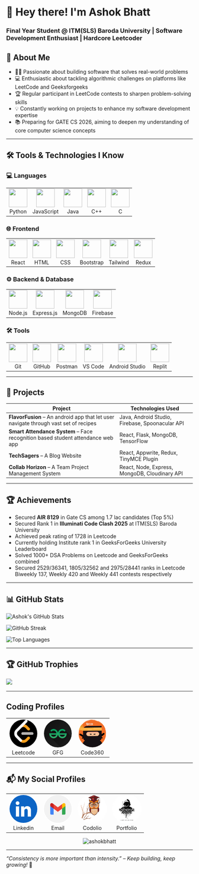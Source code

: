 # 👋 Hey there! I'm Ashok Bhatt

### Final Year Student @ ITM(SLS) Baroda University |  Software Development Enthusiast | Hardcore Leetcoder


## 🚀 About Me

- 🧑‍💻 Passionate about building software that solves real-world problems
- 💻 Enthusiastic about tackling algorithmic challenges on platforms like LeetCode and Geeksforgeeks
- 🏆 Regular participant in LeetCode contests to sharpen problem-solving skills
- 💡 Constantly working on projects to enhance my software development expertise
- 📚 Preparing for GATE CS 2026, aiming to deepen my understanding of core computer science concepts

---

## 🛠 Tools & Technologies I Know

### 💻 Languages

<table>
  <tr>
    <td align="center"><img src="https://skillicons.dev/icons?i=python" width="50" height="50"/><br/>Python</td>
    <td align="center"><img src="https://skillicons.dev/icons?i=javascript" width="50" height="50"/><br/>JavaScript</td>
    <td align="center"><img src="https://skillicons.dev/icons?i=java" width="50" height="50"/><br/>Java</td>
    <td align="center"><img src="https://skillicons.dev/icons?i=cpp" width="50" height="50"/><br/>C++</td>
    <td align="center"><img src="https://skillicons.dev/icons?i=c" width="50" height="50"/><br/>C</td>
  </tr>
</table>

### 🌐 Frontend

<table>
  <tr>
    <td align="center"><img src="https://skillicons.dev/icons?i=react" width="50" height="50"/><br/>React</td>
    <td align="center"><img src="https://skillicons.dev/icons?i=html" width="50" height="50"/><br/>HTML</td>
    <td align="center"><img src="https://skillicons.dev/icons?i=css" width="50" height="50"/><br/>CSS</td>
    <td align="center"><img src="https://skillicons.dev/icons?i=bootstrap" width="50" height="50"/><br/>Bootstrap</td>
    <td align="center"><img src="https://skillicons.dev/icons?i=tailwind" width="50" height="50"/><br/>Tailwind</td>
    <td align="center"><img src="https://skillicons.dev/icons?i=redux" width="50" height="50"/><br/>Redux</td>
  </tr>
</table>

### ⚙️ Backend & Database

<table>
  <tr>
    <td align="center"><img src="https://skillicons.dev/icons?i=nodejs" width="50" height="50"/><br/>Node.js</td>
    <td align="center"><img src="https://skillicons.dev/icons?i=express" width="50" height="50"/><br/>Express.js</td>
    <td align="center"><img src="https://skillicons.dev/icons?i=mongodb" width="50" height="50"/><br/>MongoDB</td>
    <td align="center"><img src="https://skillicons.dev/icons?i=firebase" width="50" height="50"/><br/>Firebase</td>
  </tr>
</table>

### 🛠 Tools

<table>
  <tr>
    <td align="center"><img src="https://skillicons.dev/icons?i=git" width="50" height="50"/><br/>Git</td>
    <td align="center"><img src="https://skillicons.dev/icons?i=github" width="50" height="50"/><br/>GitHub</td>
    <td align="center"><img src="https://skillicons.dev/icons?i=postman" width="50" height="50"/><br/>Postman</td>
    <td align="center"><img src="https://skillicons.dev/icons?i=vscode" width="50" height="50"/><br/>VS Code</td>
    <td align="center"><img src="https://skillicons.dev/icons?i=androidstudio" width="50" height="50"/><br/>Android Studio</td>
    <td align="center"><img src="https://skillicons.dev/icons?i=replit" width="50" height="50"/><br/>Replit</td>
  </tr>
</table>

---

## 📂 Projects

| Project | Technologies Used |
| --- | --- |
| **FlavorFusion** – An android app that let user navigate through vast set of recipes | Java, Android Studio, Firebase, Spoonacular API |
| **Smart Attendance System** – Face recognition based student attendance web app | React, Flask, MongoDB, TensorFlow |
| **TechSagers** – A Blog Website | React, Appwrite, Redux, TinyMCE Plugin |
| **Collab Horizon** – A Team Project Management System | React, Node, Express, MongoDB, Cloudinary API |

---

## 🏆 Achievements

- Secured **AIR 8129** in Gate CS among 1.7 lac candidates (Top 5%)
- Secured Rank 1 in **Illuminati Code Clash 2025** at ITM(SLS) Baroda University
- Achieved peak rating of 1728 in Leetcode
- Currently holding Institute rank 1 in GeeksForGeeks University Leaderboard
- Solved 1000+ DSA Problems on Leetcode and GeeksForGeeks combined
- Secured 2529/36341, 1805/32562 and 2975/28441 ranks in Leetcode Biweekly 137, Weekly 420 and Weekly 441 contests respectively

---

## 📊 GitHub Stats

![Ashok's GitHub Stats](https://github-readme-stats.vercel.app/api?username=Ashok-Bhatt&show_icons=true&theme=radical&hide=issues)

![GitHub Streak](https://streak-stats.demolab.com?user=Ashok-Bhatt&theme=radical)

![Top Languages](https://github-readme-stats.vercel.app/api/top-langs/?username=Ashok-Bhatt&langs_count=6&theme=radical&layout=compact)

---

## 🏆 GitHub Trophies

![](https://github-profile-trophy.vercel.app/?username=Ashok-Bhatt&theme=radical&no-frame=false&no-bg=true&margin-w=4)

---

## Coding Profiles

<table>
  <tr>
    <td align="center">
      <a href="https://leetcode.com/u/ashokbhatt2048/"><img src="./Assets/leetcode_logo.png" style="border-radius:50%; border:2px solid white" height="75" width="75"></a>
      <br/> Leetcode
    </td>
    <td align="center">
      <a href="https://www.geeksforgeeks.org/user/ashokbhacjou/"><img src="./Assets/gfg_logo.jpg" style="border-radius:50%; border:2px solid white"height="75" width="75"></a>
      <br/> GFG
    </td>
    <td align="center">
      <a href="https://www.naukri.com/code360/profile/AshokBhatt"><img src="./Assets/code360_logo.png" style="border-radius:50%; border:2px solid white"height="75" width="75"></a>
      <br/> Code360
    </td>
  </tr>
</table>

---

## 📬 My Social Profiles

<table>
  <tr>
    <td align="center">
      <a href="https://www.linkedin.com/in/ashokbhatt2048/"><img src="./Assets/linkedin_logo.png" style="border-radius:50%; border:2px solid white" height="75" width="75"></a>
      <br/> Linkedin
    </td>
    <td align="center">
      <a href="mailto:ashokbhatt2048@email.com">
        <img src="./Assets/gmail_logo.png" style="border-radius:50%; border:2px solid white" height="75" width="75">
      </a>
      <br/> Email
    </td>
    <td align="center">
      <a href="https://codolio.com/profile/Ashok%20Bhatt"><img src="./Assets/codolio_logo.png" style="border-radius:50%; border:2px solid white"height="75" width="75"></a>
      <br/> Codolio
    </td>
    <td align="center">
      <a href="https://personal-portfolio-website-gamma-nine.vercel.app/"><img src="./Assets/coder_logo.png" style="border-radius:50%; border:2px solid white"height="75" width="75"></a>
      <br/> Portfolio
    </td>
  </tr>
</table>

<p align="center"> <img src="https://komarev.com/ghpvc/?username=Ashok-Bhatt&label=Profile%20views&color=0e75b6&style=flat" alt="ashokbhatt" /> </p>

---

_“Consistency is more important than intensity.” – Keep building, keep growing!_ 🚀
